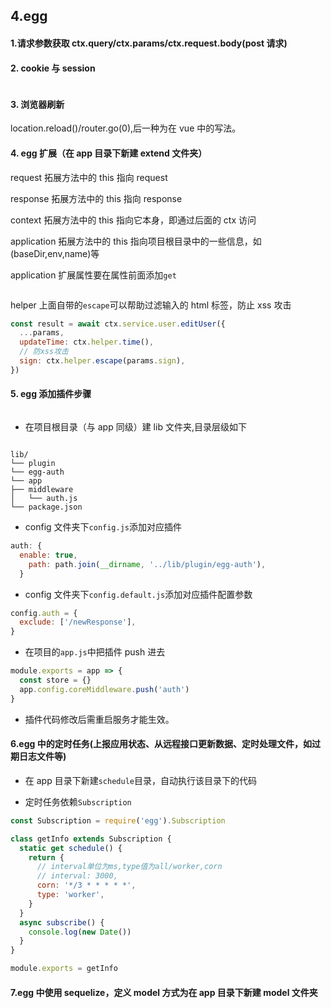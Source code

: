 ## 4.egg

#### 1.请求参数获取 ctx.query/ctx.params/ctx.request.body(post 请求)

#### 2. cookie 与 session

<img :src="$withBase('/assets/egg-diff-cookie.png')">

#### 3. 浏览器刷新

location.reload()/router.go(0),后一种为在 vue 中的写法。

#### 4. egg 扩展（在 app 目录下新建 extend 文件夹）

request 拓展方法中的 this 指向 request

response 拓展方法中的 this 指向 response

context 拓展方法中的 this 指向它本身，即通过后面的 ctx 访问

application 拓展方法中的 this 指向项目根目录中的一些信息，如(baseDir,env,name)等

application 扩展属性要在属性前面添加`get`

<img :src="$withBase('/assets/egg-extend.png')">

helper 上面自带的`escape`可以帮助过滤输入的 html 标签，防止 xss 攻击

```js
const result = await ctx.service.user.editUser({
  ...params,
  updateTime: ctx.helper.time(),
  // 防xss攻击
  sign: ctx.helper.escape(params.sign),
})
```

#### 5. egg 添加插件步骤

<img :src="$withBase('/assets/egg-plugin.png')">

- 在项目根目录（与 app 同级）建 lib 文件夹,目录层级如下

```

lib/
└── plugin
└── egg-auth
└── app
├── middleware
│   └── auth.js
└── package.json

```

- config 文件夹下`config.js`添加对应插件

```js
auth: {
  enable: true,
    path: path.join(__dirname, '../lib/plugin/egg-auth'),
  }
```

- config 文件夹下`config.default.js`添加对应插件配置参数

```js
config.auth = {
  exclude: ['/newResponse'],
}
```

- 在项目的`app.js`中把插件 push 进去

```js
module.exports = app => {
  const store = {}
  app.config.coreMiddleware.push('auth')
}
```

- 插件代码修改后需重启服务才能生效。

#### 6.egg 中的定时任务(上报应用状态、从远程接口更新数据、定时处理文件，如过期日志文件等)

- 在 app 目录下新建`schedule`目录，自动执行该目录下的代码

- 定时任务依赖`Subscription`

```js
const Subscription = require('egg').Subscription

class getInfo extends Subscription {
  static get schedule() {
    return {
      // interval单位为ms,type值为all/worker,corn
      // interval: 3000,
      corn: '*/3 * * * * *',
      type: 'worker',
    }
  }
  async subscribe() {
    console.log(new Date())
  }
}

module.exports = getInfo
```

#### 7.egg 中使用 sequelize，定义 model 方式为在 app 目录下新建 model 文件夹

